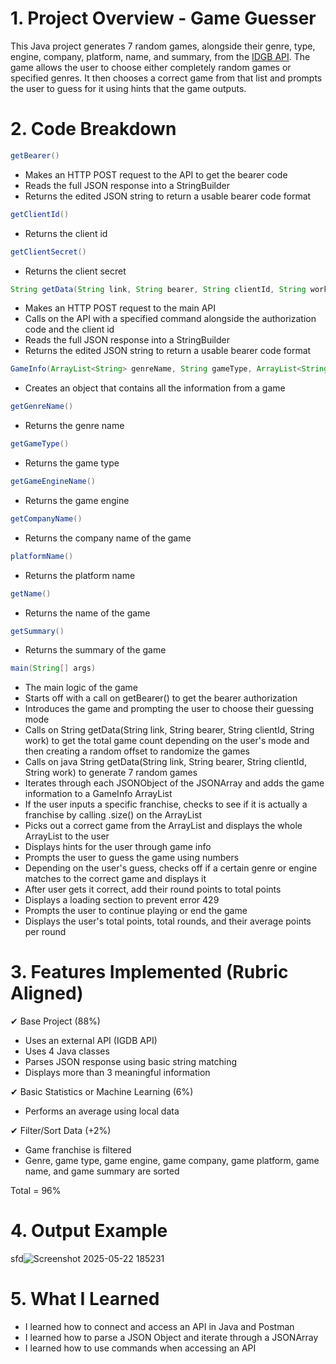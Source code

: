 # 1. Project Overview - Game Guesser
This Java project generates 7 random games, alongside their genre, type, engine, company, platform, name, and summary, from the [IDGB API](https://www.igdb.com/api). The game allows the user to choose either completely random games or specified genres. It then chooses a correct game from that list and prompts the user to guess for it using hints that the game outputs.
# 2. Code Breakdown
```java
getBearer()
```
- Makes an HTTP POST request to the API to get the bearer code
- Reads the full JSON response into a StringBuilder
- Returns the edited JSON string to return a usable bearer code format
```java
getClientId()
```
- Returns the client id
```java
getClientSecret()
```
- Returns the client secret
```java
String getData(String link, String bearer, String clientId, String work)
```
- Makes an HTTP POST request to the main API
- Calls on the API with a specified command alongside the authorization code and the client id
- Reads the full JSON response into a StringBuilder
- Returns the edited JSON string to return a usable bearer code format
```java
GameInfo(ArrayList<String> genreName, String gameType, ArrayList<String> gameEngineName, ArrayList<String> companyName, ArrayList<String> platformName, String name, String summary)
```
- Creates an object that contains all the information from a game
```java
getGenreName()
```
- Returns the genre name
```java
getGameType()
```
- Returns the game type
```java
getGameEngineName()
```
- Returns the game engine
```java
getCompanyName()
```
- Returns the company name of the game
```java
platformName()
```
- Returns the platform name
```java
getName()
```
- Returns the name of the game
```java
getSummary()
```
- Returns the summary of the game
```java
main(String[] args)
```
- The main logic of the game
- Starts off with a call on getBearer() to get the bearer authorization
- Introduces the game and prompting the user to choose their guessing mode
- Calls on String getData(String link, String bearer, String clientId, String work) to get the total game count depending on the user's mode and then creating a random offset to randomize the games
- Calls on java String getData(String link, String bearer, String clientId, String work) to generate 7 random games
- Iterates through each JSONObject of the JSONArray and adds the game information to a GameInfo ArrayList
- If the user inputs a specific franchise, checks to see if it is actually a franchise by calling .size() on the ArrayList
- Picks out a correct game from the ArrayList and displays the whole ArrayList to the user
- Displays hints for the user through game info
- Prompts the user to guess the game using numbers
- Depending on the user's guess, checks off if a certain genre or engine matches to the correct game and displays it
- After user gets it correct, add their round points to total points
- Displays a loading section to prevent error 429
- Prompts the user to continue playing or end the game
- Displays the user's total points, total rounds, and their average points per round
# 3. Features Implemented (Rubric Aligned)
✔ Base Project (88%)
- Uses an external API (IGDB API)
- Uses 4 Java classes
- Parses JSON response using basic string matching
- Displays more than 3 meaningful information

✔ Basic Statistics or Machine Learning (6%)
- Performs an average using local data

✔ Filter/Sort Data (+2%)
- Game franchise is filtered
- Genre, game type, game engine, game company, game platform, game name, and game summary are sorted

Total = 96%
# 4. Output Example
sfd![Screenshot 2025-05-22 185231](https://github.com/user-attachments/assets/6d3f97d3-ec27-4795-b75f-42acd6ab4eb8)
# 5. What I Learned
- I learned how to connect and access an API in Java and Postman
- I learned how to parse a JSON Object and iterate through a JSONArray
- I learned how to use commands when accessing an API